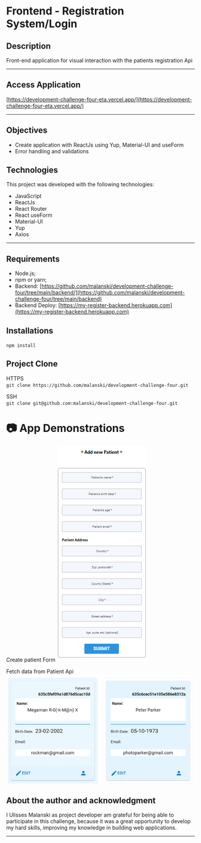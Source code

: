 # **Frontend - Registration System/Login** 

## **Description**
Front-end application for visual interaction with the patients registration Api

<hr>
  
## **Access Application**
[https://development-challenge-four-eta.vercel.app/](https://development-challenge-four-eta.vercel.app/)

<hr>

## **Objectives**
- Create application with ReactJs using Yup, Material-UI and useForm
- Error handling and validations  

## **Technologies**

This project was developed with the following technologies: 
- JavaScript 
- ReactJs 
- React Router 
- React useForm 
- Material-UI 
- Yup 
- Axios 

<hr>

## **Requirements**
- Node.js;
- npm or yarn;
- Backend: [https://github.com/malanski/development-challenge-four/tree/main/backend/](https://github.com/malanski/development-challenge-four/tree/main/backend)
- Backend Deploy: [https://my-register-backend.herokuapp.com](https://my-register-backend.herokuapp.com)

## **Installations**
`npm install`

## **Project Clone**
HTTPS  
`git clone https://github.com/malanski/development-challenge-four.git`
  
SSH  
`git clone git@github.com:malanski/development-challenge-four.git`
# 📷 App Demonstrations
Create patient Form
<img src="src/assets/images/page-home.png" title="App screenshot"/>
  
Fetch data from Patient Api  
<img src="../frontend/src/assets/images/page-list-view.png" title="Fetch data from Patient Api"/>



## **About the author and acknowledgment**
I Ulisses Malanski as project developer am grateful for being able to participate in this challenge, because it was a great opportunity to develop my hard skills, improving my knowledge in building web applications.

<hr>
